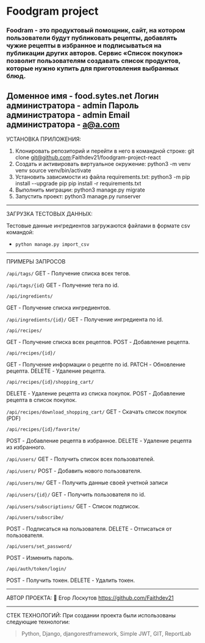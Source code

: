 # Foodgram project

### Foodram - это продуктовый помощник, сайт, на котором пользователи будут публиковать рецепты, добавлять чужие рецепты в избранное и подписываться на публикации других авторов. Сервис «Список покупок» позволит пользователям создавать список продуктов, которые нужно купить для приготовления выбранных блюд.


Доменное имя - food.sytes.net
Логин администратора - admin
Пароль администратора - admin
Email администратора - a@a.com
---

УСТАНОВКА ПРИЛОЖЕНИЯ:

1. Клонировать репозиторий и перейти в него в командной строке:
   git clone git@github.com:Faithdev21/foodgram-project-react
2. Cоздать и активировать виртуальное окружение:
   python3 -m venv venv
   source venv/bin/activate
3. Установить зависимости из файла requirements.txt:
   python3 -m pip install --upgrade pip
   pip install -r requirements.txt
4. Выполнить миграции:
   python3 manage.py migrate
5. Запустить проект:
   python3 manage.py runserver

---

ЗАГРУЗКА ТЕСТОВЫХ ДАННЫХ:

Тестовые данные ингредиентов
загружаются файлами в формате csv командой:

- `python manage.py import_csv`

---

ПРИМЕРЫ ЗАПРОСОВ

`/api/tags/`
GET -  Получение списка всех тегов.

`/api/tags/{id}`
GET - Получение тега по id.

`/api/ingredients/`

GET - Получение списка ингредиентов.

`/api/ingredients/{id}/`
GET - Получение ингредиента по id.

`/api/recipes/`

GET - Получение списка всех рецептов.
POST - Добавление рецепта.

`/api/recipes/{id}/`

GET - Получение информации о рецепте по id.
PATCH - Обновление рецепта.
DELETE - Удаление рецепта.

`/api/recipes/{id}/shopping_cart/`

DELETE - Удаление рецепта из списка покупок.
POST - Добавление рецепта в список покупок.

`/api/recipes/download_shopping_cart/`
GET - Cкачать список покупок (PDF)

`/api/recipes/{id}/favorite/`

POST - Добавление рецепта в избранное.
DELETE - Удаление рецепта из избранного.

`/api/users/`
GET - Получить список всех пользователей.

`/api/users/`
POST - Добавить нового пользователя.

`/api/users/me/`
GET - Получить данные своей учетной записи

`/api/users/{id}/`
GET - Получить пользователя по id.

`/api/users/subscriptions/`
GET -  Список подписок.

`/api/users/subscribe/`

POST - Подписаться на пользователя.
DELETE - Отписаться от пользователя.

`/api/users/set_password/`

POST - Изменить пароль.

`/api/auth/token/login/`

POST - Получить токен.
DELETE - Удалить токен.

---

АВТОР ПРОЕКТА:
🚀️ Егор Лоскутов https://github.com/Faithdev21

---

СТЕК ТЕХНОЛОГИЙ: При создании проекта были использованы следующие технологии:

> Python, Django, djangorestframework, Simple JWT, GIT, ReportLab
